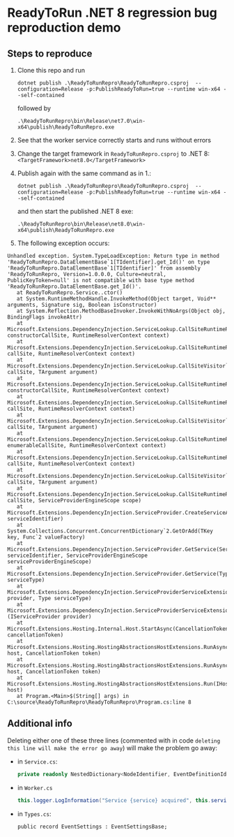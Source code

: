 ﻿# ReadyToRun .NET 8 regression bug reproduction demo

## Steps to reproduce

1. Clone this repo and run 

   `dotnet publish .\ReadyToRunRepro\ReadyToRunRepro.csproj  --configuration=Release -p:PublishReadyToRun=true --runtime win-x64 --self-contained`
   
   followed by 

   `.\ReadyToRunRepro\bin\Release\net7.0\win-x64\publish\ReadyToRunRepro.exe`

2. See that the worker service correctly starts and runs without errors
3. Change the target framework in `ReadyToRunRepro.csproj` to .NET 8: `<TargetFramework>net8.0</TargetFramework>`
4. Publish again with the same command as in 1.: 

   `dotnet publish .\ReadyToRunRepro\ReadyToRunRepro.csproj  --configuration=Release -p:PublishReadyToRun=true --runtime win-x64 --self-contained`
   
   and then start the published .NET 8 exe:

   `.\ReadyToRunRepro\bin\Release\net8.0\win-x64\publish\ReadyToRunRepro.exe`
5. The following exception occurs:

```
Unhandled exception. System.TypeLoadException: Return type in method 'ReadyToRunRepro.DataElementBase`1[TIdentifier].get_Id()' on type 'ReadyToRunRepro.DataElementBase`1[TIdentifier]' from assembly 'ReadyToRunRepro, Version=1.0.0.0, Culture=neutral, PublicKeyToken=null' is not compatible with base type method 'ReadyToRunRepro.DataElementBase.get_Id()'.
   at ReadyToRunRepro.Service..ctor()
   at System.RuntimeMethodHandle.InvokeMethod(Object target, Void** arguments, Signature sig, Boolean isConstructor)
   at System.Reflection.MethodBaseInvoker.InvokeWithNoArgs(Object obj, BindingFlags invokeAttr)
   at Microsoft.Extensions.DependencyInjection.ServiceLookup.CallSiteRuntimeResolver.VisitConstructor(ConstructorCallSite constructorCallSite, RuntimeResolverContext context)
   at Microsoft.Extensions.DependencyInjection.ServiceLookup.CallSiteRuntimeResolver.VisitRootCache(ServiceCallSite callSite, RuntimeResolverContext context)
   at Microsoft.Extensions.DependencyInjection.ServiceLookup.CallSiteVisitor`2.VisitCallSite(ServiceCallSite callSite, TArgument argument)
   at Microsoft.Extensions.DependencyInjection.ServiceLookup.CallSiteRuntimeResolver.VisitConstructor(ConstructorCallSite constructorCallSite, RuntimeResolverContext context)
   at Microsoft.Extensions.DependencyInjection.ServiceLookup.CallSiteRuntimeResolver.VisitRootCache(ServiceCallSite callSite, RuntimeResolverContext context)
   at Microsoft.Extensions.DependencyInjection.ServiceLookup.CallSiteVisitor`2.VisitCallSite(ServiceCallSite callSite, TArgument argument)
   at Microsoft.Extensions.DependencyInjection.ServiceLookup.CallSiteRuntimeResolver.VisitIEnumerable(IEnumerableCallSite enumerableCallSite, RuntimeResolverContext context)
   at Microsoft.Extensions.DependencyInjection.ServiceLookup.CallSiteRuntimeResolver.VisitRootCache(ServiceCallSite callSite, RuntimeResolverContext context)
   at Microsoft.Extensions.DependencyInjection.ServiceLookup.CallSiteVisitor`2.VisitCallSite(ServiceCallSite callSite, TArgument argument)
   at Microsoft.Extensions.DependencyInjection.ServiceLookup.CallSiteRuntimeResolver.Resolve(ServiceCallSite callSite, ServiceProviderEngineScope scope)
   at Microsoft.Extensions.DependencyInjection.ServiceProvider.CreateServiceAccessor(ServiceIdentifier serviceIdentifier)
   at System.Collections.Concurrent.ConcurrentDictionary`2.GetOrAdd(TKey key, Func`2 valueFactory)
   at Microsoft.Extensions.DependencyInjection.ServiceProvider.GetService(ServiceIdentifier serviceIdentifier, ServiceProviderEngineScope serviceProviderEngineScope)
   at Microsoft.Extensions.DependencyInjection.ServiceProvider.GetService(Type serviceType)
   at Microsoft.Extensions.DependencyInjection.ServiceProviderServiceExtensions.GetRequiredService(IServiceProvider provider, Type serviceType)
   at Microsoft.Extensions.DependencyInjection.ServiceProviderServiceExtensions.GetRequiredService[T](IServiceProvider provider)
   at Microsoft.Extensions.Hosting.Internal.Host.StartAsync(CancellationToken cancellationToken)
   at Microsoft.Extensions.Hosting.HostingAbstractionsHostExtensions.RunAsync(IHost host, CancellationToken token)
   at Microsoft.Extensions.Hosting.HostingAbstractionsHostExtensions.RunAsync(IHost host, CancellationToken token)
   at Microsoft.Extensions.Hosting.HostingAbstractionsHostExtensions.Run(IHost host)
   at Program.<Main>$(String[] args) in C:\source\ReadyToRunRepro\ReadyToRunRepro\Program.cs:line 8
```

## Additional info

Deleting either one of these three lines (commented with in code `deleting this line will make the error go away`) will make the problem go away:

- in `Service.cs`:

  ```csharp
  private readonly NestedDictionary<NodeIdentifier, EventDefinitionIdentifier, EventDefinitionBase> dict = new();
  ```
- in `Worker.cs`

  ```csharp
  this.logger.LogInformation("Service {service} acquired", this.service);
  ```
- in `Types.cs`:

  ```chsarp
  public record EventSettings : EventSettingsBase;
  ``` 

